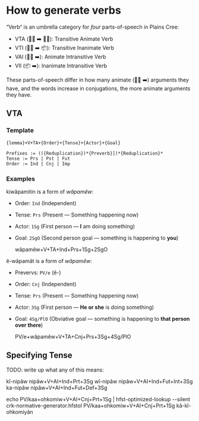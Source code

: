 How to generate verbs
=====================

“Verb“ is an umbrella category for _four_ parts-of-speech in Plains Cree:

 - VTA (🧑🏽 ➡️ 🧑🏽): Transitive Animate Verb
 - VTI (🧑🏽 ➡️ 📦): Transitive Inanimate Verb
 - VAI (🧑🏽 ➡️): Animate Intransitive Verb
 - VII (📦 ➡️): Inanimate Intransitive Verb

These parts-of-speech differ in how many animate (🧑🏽 ➡️) arguments they
have, and the words increase in conjugations, the more animate arguments
they have.

VTA
---

### Template

    {lemma}+V+TA+{Order}+{Tense}+{Actor}+{Goal}

    Prefixes := (({Reduplication})*{Preverb}])*{Reduplication}*
    Tense := Prs | Pst | Fut
    Order := Ind | Cnj | Imp


### Examples


kiwâpamitin is a form of _wâpamêw_:

 - Order: `Ind` (Independent)
 - Tense: `Prs` (Present — Something happening now)
 - Actor: `1Sg` (First person — **I** am doing something)
 - Goal: `2SgO` (Second person goal — something is happening to **you**)

    wâpamêw+V+TA+Ind+Prs+1Sg+2SgO

ê-wâpamât is a form of _wâpamêw_:

 - Prevervs: `PV/e` (ê-)
 - Order: `Cnj` (Independent)
 - Tense: `Prs` (Present — Something happening now)
 - Actor: `3Sg` (First person — **He or she** is doing something)
 - Goal: `4Sg/PlO` (Obviative goal  — something is happening to **that person over there**)

    PV/e+wâpamêw+V+TA+Cnj+Prs+3Sg+4Sg/PlO


Specifying Tense
----------------

TODO: write up what any of this means:

<!-- https://github.com/UAlbertaALTLab/plains-cree-fsts/issues/11 -->

kî-nipâw	nipâw+V+AI+Ind+Prt+3Sg
wî-nipâw	nipâw+V+AI+Ind+Fut+Int+3Sg
ka-nipâw	nipâw+V+AI+Ind+Fut+Def+3Sg

echo PV/kaa+ohkomiw+V+AI+Cnj+Prt+1Sg | hfst-optimized-lookup --silent crk-normative-generator.hfstol
PV/kaa+ohkomiw+V+AI+Cnj+Prt+1Sg	kâ-kî-ohkomiyân
